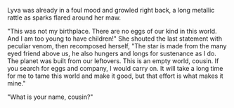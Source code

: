 Lyva was already in a foul mood and growled right back, a long metallic rattle as sparks flared around her maw.    
 
"This was not my birthplace. There are no eggs of our kind in this world. And I am too young to have children!" She shouted the last statement with peculiar venom, then recomposed herself, "The star is made from the many eyed friend above us, he also hungers and longs for sustenance as I do. The planet was built from our leftovers. This is an empty world, cousin. If you search for eggs and company, I would carry on. It will take a long time for me to tame this world and make it good, but that effort is what makes it mine."    

"What is your name, cousin?"